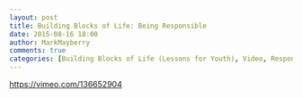 ```yaml
---
layout: post
title: Building Blocks of Life: Being Responsible
date: 2015-08-16 18:00
author: MarkMayberry
comments: true
categories: [Building Blocks of Life (Lessons for Youth), Video, Responsibility]
---
```

https://vimeo.com/136652904
